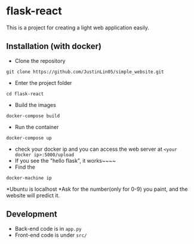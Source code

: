 # flask-react
This is a project for creating a light web application easily. 

## Installation (with docker)
* Clone the repository
```
git clone https://github.com/JustinLin05/simple_website.git
```
* Enter the project folder
```
cd flask-react
```
* Build the images
```
docker-compose build
```
* Run the container
```
docker-compose up
```
* check your docker ip and you can access the web server at ```<your docker ip>:5000/upload```
* If you see the "hello flask", it works~~~~
* Find the <your docker ip>
```
docker-machine ip
```
*Ubuntu <your docker ip> is localhost
*Ask for the number(only for 0-9) you paint, and the website will predict it.
## Development

* Back-end code is in ```app.py```
* Front-end code is under ```src/```
